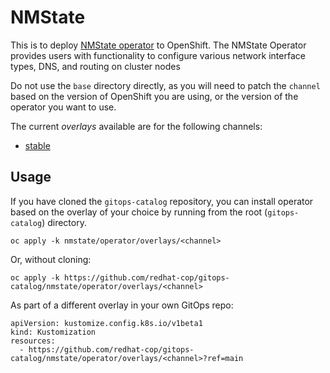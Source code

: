 # NMState

This is to deploy [NMState operator](https://docs.openshift.com/container-platform/4.9/networking/k8s_nmstate/k8s-nmstate-about-the-k8s-nmstate-operator.html) to OpenShift. The NMState Operator provides users with functionality to configure various network interface types, DNS, and routing on cluster nodes

Do not use the `base` directory directly, as you will need to patch the `channel` based on the version of OpenShift you are using, or the version of the operator you want to use.

The current *overlays* available are for the following channels:

* [stable](operator/overlays/stable)

## Usage

If you have cloned the `gitops-catalog` repository, you can install operator based on the overlay of your choice by running from the root (`gitops-catalog`) directory.

```
oc apply -k nmstate/operator/overlays/<channel>
```

Or, without cloning:

```
oc apply -k https://github.com/redhat-cop/gitops-catalog/nmstate/operator/overlays/<channel>
```

As part of a different overlay in your own GitOps repo:

```
apiVersion: kustomize.config.k8s.io/v1beta1
kind: Kustomization
resources:
  - https://github.com/redhat-cop/gitops-catalog/nmstate/operator/overlays/<channel>?ref=main
```
